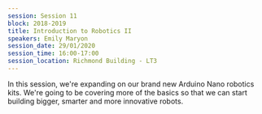```yaml
---
session: Session 11
block: 2018-2019
title: Introduction to Robotics II
speakers: Emily Maryon
session_date: 29/01/2020
session_time: 16:00-17:00
session_location: Richmond Building - LT3
---
```

In this session, we're expanding on our brand new Arduino Nano robotics kits. We're going to be covering more of the basics so that we can start building bigger, smarter and more innovative robots.
